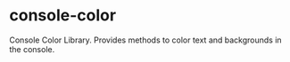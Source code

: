 # console-color
Console Color Library. Provides methods to color text and backgrounds in the console.
